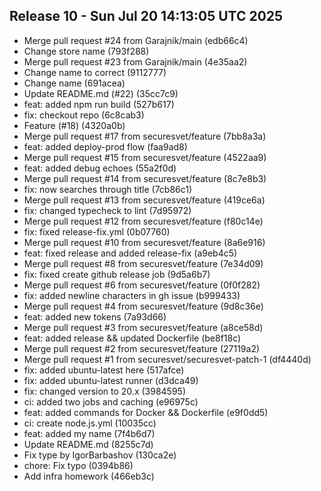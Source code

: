 ## Release 10 - Sun Jul 20 14:13:05 UTC 2025

* Merge pull request #24 from Garajnik/main (edb66c4)
* Change store name (793f288)
* Merge pull request #23 from Garajnik/main (4e35aa2)
* Change name to correct (9112777)
* Change name (691acea)
* Update README.md (#22) (35cc7c9)
*  feat: added npm run build (527b617)
*   fix: checkout repo (6c8cab3)
* Feature (#18) (4320a0b)
* Merge pull request #17 from securesvet/feature (7bb8a3a)
* feat: added deploy-prod flow (faa9ad8)
* Merge pull request #15 from securesvet/feature (4522aa9)
* feat: added debug echoes (55a2f0d)
* Merge pull request #14 from securesvet/feature (8c7e8b3)
* fix: now searches through title (7cb86c1)
* Merge pull request #13 from securesvet/feature (419ce6a)
* fix: changed typecheck to lint (7d95972)
* Merge pull request #12 from securesvet/feature (f80c14e)
* fix: fixed release-fix.yml (0b07760)
* Merge pull request #10 from securesvet/feature (8a6e916)
* feat: fixed release and added release-fix (a9eb4c5)
* Merge pull request #8 from securesvet/feature (7e34d09)
* fix: fixed create github release job (9d5a6b7)
* Merge pull request #6 from securesvet/feature (0f0f282)
* fix: added newline characters in gh issue (b999433)
* Merge pull request #4 from securesvet/feature (9d8c36e)
* feat: added new tokens (7a93d66)
* Merge pull request #3 from securesvet/feature (a8ce58d)
* feat: added release && updated Dockerfile (be8f18c)
* Merge pull request #2 from securesvet/feature (27119a2)
* Merge pull request #1 from securesvet/securesvet-patch-1 (df4440d)
* fix: added ubuntu-latest here (517afce)
* fix: added ubuntu-latest runner (d3dca49)
* fix: changed version to 20.x (3984595)
* ci: added two jobs and caching (e96975c)
* feat: added commands for Docker && Dockerfile (e9f0dd5)
* ci: create node.js.yml (10035cc)
* feat: added my name (7f4b6d7)
* Update README.md (8255c7d)
* Fix type by IgorBarbashov (130ca2e)
* chore: Fix typo (0394b86)
* Add infra homework (466eb3c)


